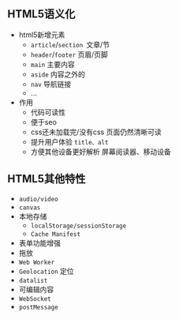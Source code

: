 ## HTML5语义化

- html5新增元素
  - `article`/`section `文章/节
  - `header`/`footer` 页眉/页脚
  - `main` 主要内容
  - `aside` 内容之外的
  - `nav` 导航链接
  - ...
- 作用
  - 代码可读性
  - 便于seo
  - css还未加载完/没有css 页面仍然清晰可读
  - 提升用户体验 `title、alt`
  - 方便其他设备更好解析 屏幕阅读器、移动设备

## HTML5其他特性

- `audio/video`
- `canvas`
- 本地存储
  - `localStorage/sessionStorage`
  - `Cache Manifest`
- 表单功能增强
- 拖放
- `Web Worker`
- `Geolocation` 定位
- `datalist`
- 可编辑内容
- `WebSocket`
- `postMessage`
